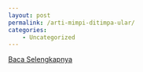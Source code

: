 ```yaml
---
layout: post
permalink: /arti-mimpi-ditimpa-ular/
categories:
    - Uncategorized
---
```


[Baca Selengkapnya](/04)